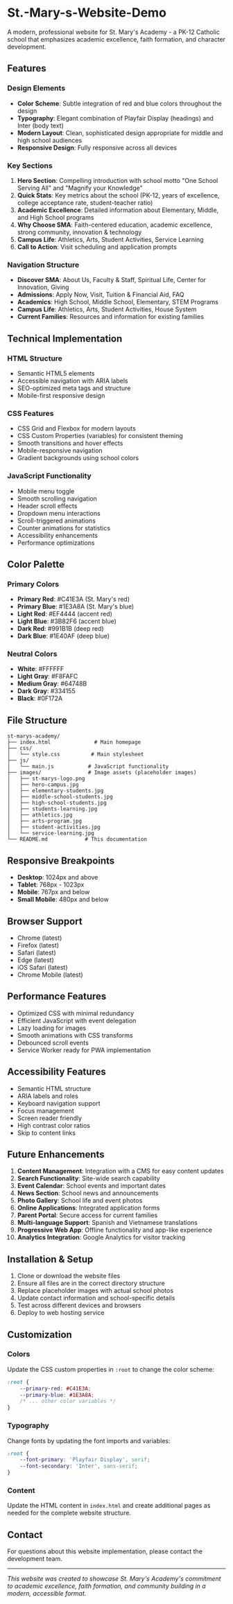 # St.-Mary-s-Website-Demo

A modern, professional website for St. Mary's Academy - a PK-12 Catholic school that emphasizes academic excellence, faith formation, and character development.

## Features

### Design Elements
- **Color Scheme**: Subtle integration of red and blue colors throughout the design
- **Typography**: Elegant combination of Playfair Display (headings) and Inter (body text)
- **Modern Layout**: Clean, sophisticated design appropriate for middle and high school audiences
- **Responsive Design**: Fully responsive across all devices

### Key Sections
1. **Hero Section**: Compelling introduction with school motto "One School Serving All" and "Magnify your Knowledge"
2. **Quick Stats**: Key metrics about the school (PK-12, years of excellence, college acceptance rate, student-teacher ratio)
3. **Academic Excellence**: Detailed information about Elementary, Middle, and High School programs
4. **Why Choose SMA**: Faith-centered education, academic excellence, strong community, innovation & technology
5. **Campus Life**: Athletics, Arts, Student Activities, Service Learning
6. **Call to Action**: Visit scheduling and application prompts

### Navigation Structure
- **Discover SMA**: About Us, Faculty & Staff, Spiritual Life, Center for Innovation, Giving
- **Admissions**: Apply Now, Visit, Tuition & Financial Aid, FAQ
- **Academics**: High School, Middle School, Elementary, STEM Programs
- **Campus Life**: Athletics, Arts, Student Activities, House System
- **Current Families**: Resources and information for existing families

## Technical Implementation

### HTML Structure
- Semantic HTML5 elements
- Accessible navigation with ARIA labels
- SEO-optimized meta tags and structure
- Mobile-first responsive design

### CSS Features
- CSS Grid and Flexbox for modern layouts
- CSS Custom Properties (variables) for consistent theming
- Smooth transitions and hover effects
- Mobile-responsive navigation
- Gradient backgrounds using school colors

### JavaScript Functionality
- Mobile menu toggle
- Smooth scrolling navigation
- Header scroll effects
- Dropdown menu interactions
- Scroll-triggered animations
- Counter animations for statistics
- Accessibility enhancements
- Performance optimizations

## Color Palette

### Primary Colors
- **Primary Red**: #C41E3A (St. Mary's red)
- **Primary Blue**: #1E3A8A (St. Mary's blue)
- **Light Red**: #EF4444 (accent red)
- **Light Blue**: #3B82F6 (accent blue)
- **Dark Red**: #991B1B (deep red)
- **Dark Blue**: #1E40AF (deep blue)

### Neutral Colors
- **White**: #FFFFFF
- **Light Gray**: #F8FAFC
- **Medium Gray**: #64748B
- **Dark Gray**: #334155
- **Black**: #0F172A

## File Structure

```
st-marys-academy/
├── index.html              # Main homepage
├── css/
│   └── style.css          # Main stylesheet
├── js/
│   └── main.js           # JavaScript functionality
├── images/               # Image assets (placeholder images)
│   ├── st-marys-logo.png
│   ├── hero-campus.jpg
│   ├── elementary-students.jpg
│   ├── middle-school-students.jpg
│   ├── high-school-students.jpg
│   ├── students-learning.jpg
│   ├── athletics.jpg
│   ├── arts-program.jpg
│   ├── student-activities.jpg
│   └── service-learning.jpg
└── README.md            # This documentation
```

## Responsive Breakpoints

- **Desktop**: 1024px and above
- **Tablet**: 768px - 1023px
- **Mobile**: 767px and below
- **Small Mobile**: 480px and below

## Browser Support

- Chrome (latest)
- Firefox (latest)
- Safari (latest)
- Edge (latest)
- iOS Safari (latest)
- Chrome Mobile (latest)

## Performance Features

- Optimized CSS with minimal redundancy
- Efficient JavaScript with event delegation
- Lazy loading for images
- Smooth animations with CSS transforms
- Debounced scroll events
- Service Worker ready for PWA implementation

## Accessibility Features

- Semantic HTML structure
- ARIA labels and roles
- Keyboard navigation support
- Focus management
- Screen reader friendly
- High contrast color ratios
- Skip to content links

## Future Enhancements

1. **Content Management**: Integration with a CMS for easy content updates
2. **Search Functionality**: Site-wide search capability
3. **Event Calendar**: School events and important dates
4. **News Section**: School news and announcements
5. **Photo Gallery**: School life and event photos
6. **Online Applications**: Integrated application forms
7. **Parent Portal**: Secure access for current families
8. **Multi-language Support**: Spanish and Vietnamese translations
9. **Progressive Web App**: Offline functionality and app-like experience
10. **Analytics Integration**: Google Analytics for visitor tracking

## Installation & Setup

1. Clone or download the website files
2. Ensure all files are in the correct directory structure
3. Replace placeholder images with actual school photos
4. Update contact information and school-specific details
5. Test across different devices and browsers
6. Deploy to web hosting service

## Customization

### Colors
Update the CSS custom properties in `:root` to change the color scheme:

```css
:root {
    --primary-red: #C41E3A;
    --primary-blue: #1E3A8A;
    /* ... other color variables */
}
```

### Typography
Change fonts by updating the font imports and variables:

```css
:root {
    --font-primary: 'Playfair Display', serif;
    --font-secondary: 'Inter', sans-serif;
}
```

### Content
Update the HTML content in `index.html` and create additional pages as needed for the complete website structure.

## Contact

For questions about this website implementation, please contact the development team.

---

*This website was created to showcase St. Mary's Academy's commitment to academic excellence, faith formation, and community building in a modern, accessible format.*
